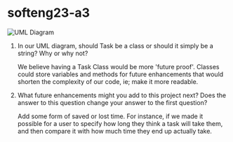 # softeng23-a3


![UML Diagram](doc/uml.png)

1. In our UML diagram, should Task be a class or should it simply be a string?  Why or why not?

   We believe having a Task Class would be more 'future proof'. Classes could store variables and methods for future enhancements that would shorten the complexity of our code, ie; make it more readable.
   
1. What future enhancements might you add to this project next?  Does the answer to this question change your answer to the first question?

   Add some form of saved or lost time. For instance, if we made it possible for a user to specify how long they think a task will take them, and then compare it with how much time they end up actually take. 
